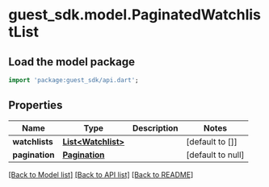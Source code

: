 # guest_sdk.model.PaginatedWatchlistList

## Load the model package
```dart
import 'package:guest_sdk/api.dart';
```

## Properties
Name | Type | Description | Notes
------------ | ------------- | ------------- | -------------
**watchlists** | [**List&lt;Watchlist&gt;**](Watchlist.md) |  | [default to []]
**pagination** | [**Pagination**](Pagination.md) |  | [default to null]

[[Back to Model list]](../README.md#documentation-for-models) [[Back to API list]](../README.md#documentation-for-api-endpoints) [[Back to README]](../README.md)


